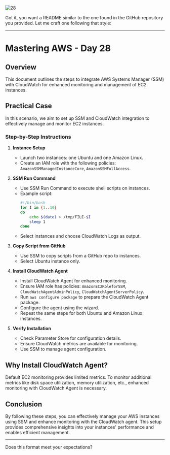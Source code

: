 ![28](https://github.com/saikiranpi/mastering-aws/assets/109568252/99d12fd1-b83e-4fb4-9867-03f7ce59a652)



Got it, you want a README similar to the one found in the GitHub repository you provided. Let me craft one following that style:

---

# Mastering AWS - Day 28

## Overview
This document outlines the steps to integrate AWS Systems Manager (SSM) with CloudWatch for enhanced monitoring and management of EC2 instances.

## Practical Case
In this scenario, we aim to set up SSM and CloudWatch integration to effectively manage and monitor EC2 instances.

### Step-by-Step Instructions
1. **Instance Setup**
   - Launch two instances: one Ubuntu and one Amazon Linux.
   - Create an IAM role with the following policies: `AmazonSSMManagedInstanceCore`, `AmazonSSMFullAccess`.

2. **SSM Run Command**
   - Use SSM Run Command to execute shell scripts on instances.
   - Example script:
     ```bash
     #!/bin/bash
     for I in {1..10}
     do
         echo $(date) > /tmp/FILE-$I
         sleep 1
     done
     ```
   - Select instances and choose CloudWatch Logs as output.

3. **Copy Script from GitHub**
   - Use SSM to copy scripts from a GitHub repo to instances.
   - Select Ubuntu instance only.

4. **Install CloudWatch Agent**
   - Install CloudWatch Agent for enhanced monitoring.
   - Ensure IAM role has policies: `AmazonEC2RoleforSSM`, `CloudWatchAgentAdminPolicy`, `CloudWatchAgentServerPolicy`.
   - Run `aws configure package` to prepare the CloudWatch Agent package.
   - Configure the agent using the wizard.
   - Repeat the same steps for both Ubuntu and Amazon Linux instances.

5. **Verify Installation**
   - Check Parameter Store for configuration details.
   - Ensure CloudWatch metrics are available for monitoring.
   - Use SSM to manage agent configuration.

## Why Install CloudWatch Agent?
Default EC2 monitoring provides limited metrics. To monitor additional metrics like disk space utilization, memory utilization, etc., enhanced monitoring with CloudWatch Agent is necessary.

## Conclusion
By following these steps, you can effectively manage your AWS instances using SSM and enhance monitoring with the CloudWatch agent. This setup provides comprehensive insights into your instances' performance and enables efficient management.

---

Does this format meet your expectations?
